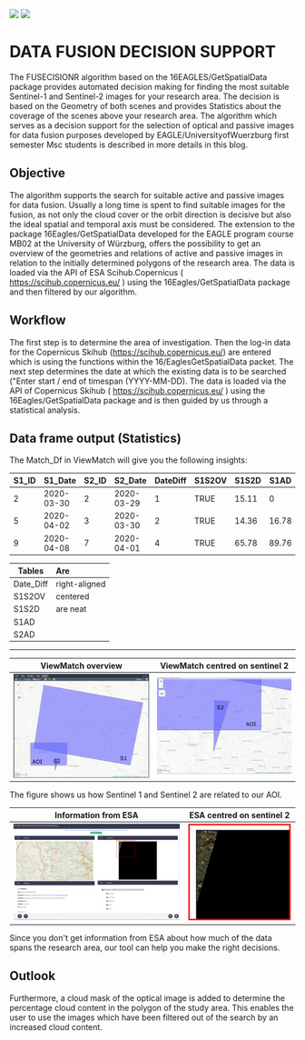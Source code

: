 ![](https://img.shields.io/badge/EAGLE-Design-blue) ![](https://img.shields.io/badge/Approval-pending-red)
# DATA FUSION DECISION SUPPORT

The FUSECISIONR algorithm based on the 16EAGLES/GetSpatialData package provides automated decision making for finding the most suitable Sentinel-1 and Sentinel-2 images for your research area. The decision is based on the Geometry of both scenes and provides Statistics about the coverage of the scenes above your research area. The algorithm which serves as a decision support for the selection of optical and passive images for data fusion purposes developed by EAGLE/UniversityofWuerzburg first semester Msc students is described in more details in this blog.

## Objective

The algorithm supports the search for suitable active and passive images for data fusion. Usually a long time is spent to find suitable images for the fusion, as not only the cloud cover or the orbit direction is decisive but also the ideal spatial and temporal axis must be considered. The extension to the package 16Eagles/GetSpatialData developed for the EAGLE program course MB02 at the University of Würzburg, offers the possibility to get an overview of the geometries and relations of active and passive images in relation to the initially determined polygons of the research area.
The data is loaded via the API of ESA Scihub.Copernicus ( https://scihub.copernicus.eu/ ) using the 16Eagles/GetSpatialData package and then filtered by our algorithm.

## **Workflow**

The first step is to determine the area of investigation. Then the log-in data for the Copernicus Skihub (https://scihub.copernicus.eu/) are entered which is using the functions within the 16/EaglesGetSpatialData packet. The next step determines the date at which the existing data is to be searched ("Enter start / end of timespan (YYYY-MM-DD). The data is loaded via the API of Copernicus Skihub ( https://scihub.copernicus.eu/ ) using the 16Eagles/GetSpatialData package and is then guided by us through a statistical analysis.

## **Data frame output (Statistics)**

The Match_Df in ViewMatch will give you the following insights:

| S1_ID| S1_Date   | S2_ID |S2_Date    |DateDiff |S1S2OV |S1S2D  | S1AD  | S2AD   | AIID | 
| ---- | -------   | ----- | --------- | -----   | ----- | ----- | ----- | ------ | ---- | 
| 2    |2020-03-30 | 2     |2020-03-29 | 1       | TRUE  | 15.11 | 0     | 78.87  |82.56 |
| 5    |2020-04-02 | 3     |2020-03-30 | 2       | TRUE  | 14.36 | 16.78 | 14.89  |56.87 |
| 9    |2020-04-08 | 7     |2020-04-01 | 4       | TRUE  | 65.78 | 89.76 |77.34   |100   | 


 Tables        | Are           |
| -------------|:------------- |
| Date_Diff    | right-aligned | 
| S1S2OV       | centered      |   
| S1S2D        | are neat      |   
| S1AD         |               |
| S2AD         |               |


-------------------------------------------------------------------------------------------------------------------------------------------


ViewMatch overview           | ViewMatch centred on sentinel 2 
:-------------------------:|:-------------------------:
![](https://github.com/Doutrespace/FUSION2020/blob/master/Image/Overview01.PNG)  |  ![](https://github.com/Doutrespace/FUSION2020/blob/master/Image/Overview02.PNG)

The figure shows us how Sentinel 1 and Sentinel 2 are related to our AOI.






Information from ESA          | ESA centred on sentinel 2 
:-------------------------:|:-------------------------:
![](https://github.com/Doutrespace/FUSION2020/blob/master/Image/Overview_esa.PNG)  |  ![](https://github.com/Doutrespace/FUSION2020/blob/master/Image/overview_esa_micro.PNG)


Since you don't get information from ESA about how much of the data spans the research area, our tool can help you make the right decisions.



## **Outlook**


Furthermore, a cloud mask of the optical image is added to determine the percentage cloud content in the polygon of the study area. This enables the user to use the images which have been filtered out of the search by an increased cloud content. 
